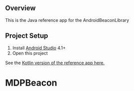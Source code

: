 ## Overview

This is the Java  reference app for the AndroidBeaconLibrary

## Project Setup

1. Install [Android Studio](https://developer.android.com/sdk/installing/studio.html) 4.1+
2. Open this project

See the [Kotlin version of the reference app here.](https://github.com/davidgyoung/android-beacon-library-reference-kotlin)
# MDPBeacon
